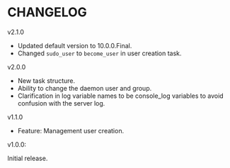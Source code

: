 CHANGELOG
=========

v2.1.0

  - Updated default version to 10.0.0.Final.
  - Changed `sudo_user` to `become_user` in user creation task.

v2.0.0

  - New task structure.
  - Ability to change the daemon user and group.
  - Clarification in log variable names to be console_log variables to avoid confusion with the server log.

v1.1.0

  - Feature: Management user creation.

v1.0.0:

Initial release.
